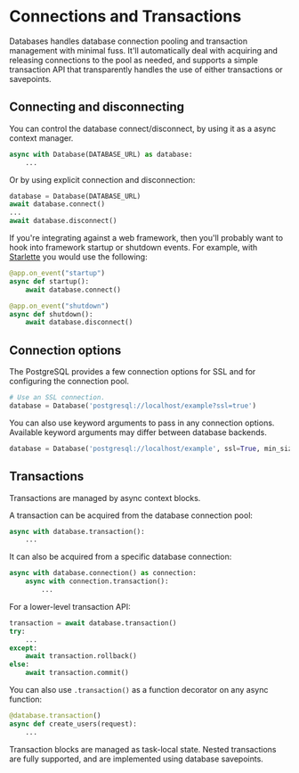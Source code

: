 # Connections and Transactions

Databases handles database connection pooling and transaction management
with minimal fuss. It'll automatically deal with acquiring and releasing
connections to the pool as needed, and supports a simple transaction API
that transparently handles the use of either transactions or savepoints.

## Connecting and disconnecting

You can control the database connect/disconnect, by using it as a async context manager.

```python
async with Database(DATABASE_URL) as database:
    ...
```

Or by using explicit connection and disconnection:

```python
database = Database(DATABASE_URL)
await database.connect()
...
await database.disconnect()
```

If you're integrating against a web framework, then you'll probably want
to hook into framework startup or shutdown events. For example, with
[Starlette][starlette] you would use the following:

```python
@app.on_event("startup")
async def startup():
    await database.connect()

@app.on_event("shutdown")
async def shutdown():
    await database.disconnect()
```

## Connection options

The PostgreSQL provides a few connection options for SSL
and for configuring the connection pool.

```python
# Use an SSL connection.
database = Database('postgresql://localhost/example?ssl=true')
```

You can also use keyword arguments to pass in any connection options.
Available keyword arguments may differ between database backends.

```python
database = Database('postgresql://localhost/example', ssl=True, min_size=5, max_size=20)
```

## Transactions

Transactions are managed by async context blocks.

A transaction can be acquired from the database connection pool:

```python
async with database.transaction():
    ...
```
It can also be acquired from a specific database connection:

```python
async with database.connection() as connection:
    async with connection.transaction():
        ...
```

For a lower-level transaction API:

```python
transaction = await database.transaction()
try:
    ...
except:
    await transaction.rollback()
else:
    await transaction.commit()
```

You can also use `.transaction()` as a function decorator on any async function:

```python
@database.transaction()
async def create_users(request):
    ...
```

Transaction blocks are managed as task-local state. Nested transactions
are fully supported, and are implemented using database savepoints.

[starlette]: https://github.com/encode/starlette
